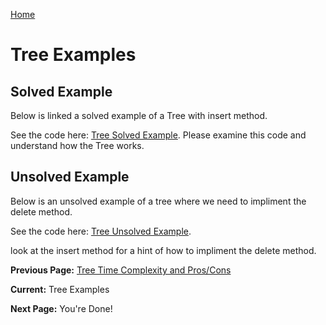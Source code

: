 [Home](../README.md)

# Tree Examples
## Solved Example
Below is linked a solved example of a Tree with insert method.

See the code here: [Tree Solved Example](./code/solved.py). Please examine this code and understand how the Tree works.


## Unsolved Example
Below is an unsolved example of a tree where we need to impliment the delete method.

See the code here: [Tree Unsolved Example](./code/unsolved.py).

look at the insert method for a hint of how to impliment the delete method.

**Previous Page:** [Tree Time Complexity and Pros/Cons ](./timeComplexityProsCons.md)

**Current:** Tree Examples

**Next Page:** You're Done!
